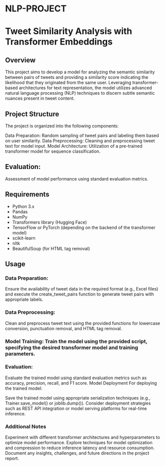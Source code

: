 ﻿# NLP-PROJECT
# Tweet Similarity Analysis with Transformer Embeddings
## Overview
This project aims to develop a model for analyzing the semantic similarity between pairs of tweets and providing a similarity score indicating the likelihood that they originated from the same user. Leveraging transformer-based architectures for text representation, the model utilizes advanced natural language processing (NLP) techniques to discern subtle semantic nuances present in tweet content.

## Project Structure
The project is organized into the following components:

Data Preparation: Random sampling of tweet pairs and labeling them based on user similarity.
Data Preprocessing: Cleaning and preprocessing tweet text for model input.
Model Architecture: Utilization of a pre-trained transformer model for sequence classification.
## Evaluation: 
Assessment of model performance using standard evaluation metrics.

## Requirements
+ Python 3.x
+ Pandas
+ NumPy
+ Transformers library (Hugging Face)
+ TensorFlow or PyTorch (depending on the backend of the transformer model)
+ scikit-learn
+ nltk
+ BeautifulSoup (for HTML tag removal)
  
## Usage
### Data Preparation: 
Ensure the availability of tweet data in the required format (e.g., Excel files) and execute the create_tweet_pairs function to generate tweet pairs with appropriate labels.
### Data Preprocessing: 
Clean and preprocess tweet text using the provided functions for lowercase conversion, punctuation removal, and HTML tag removal.
### Model Training: Train the model using the provided script, specifying the desired transformer model and training parameters.
### Evaluation: 
Evaluate the trained model using standard evaluation metrics such as accuracy, precision, recall, and F1 score.
Model Deployment
For deploying the trained model:

Save the trained model using appropriate serialization techniques (e.g., Trainer.save_model() or joblib.dump()).
Consider deployment strategies such as REST API integration or model serving platforms for real-time inference.
### Additional Notes
Experiment with different transformer architectures and hyperparameters to optimize model performance.
Explore techniques for model optimization and compression to reduce inference latency and resource consumption.
Document any insights, challenges, and future directions in the project report.
